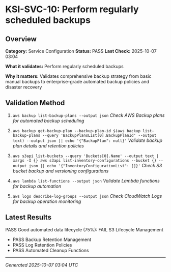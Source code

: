 # KSI-SVC-10: Perform regularly scheduled backups

## Overview

**Category:** Service Configuration
**Status:** PASS
**Last Check:** 2025-10-07 03:04

**What it validates:** Perform regularly scheduled backups

**Why it matters:** Validates comprehensive backup strategy from basic manual backups to enterprise-grade automated backup policies and disaster recovery

## Validation Method

1. `aws backup list-backup-plans --output json`
   *Check AWS Backup plans for automated backup scheduling*

2. `aws backup get-backup-plan --backup-plan-id $(aws backup list-backup-plans --query 'BackupPlansList[0].BackupPlanId' --output text) --output json || echo '{"BackupPlan": null}'`
   *Validate backup plan details and retention policies*

3. `aws s3api list-buckets --query 'Buckets[0].Name' --output text | xargs -I {} aws s3api list-inventory-configurations --bucket {} --output json || echo '{"InventoryConfigurationList": []}'`
   *Check S3 bucket backup and versioning configurations*

4. `aws lambda list-functions --output json`
   *Validate Lambda functions for backup automation*

5. `aws logs describe-log-groups --output json`
   *Check CloudWatch Logs for backup operation monitoring*

## Latest Results

PASS Good automated data lifecycle (75%): FAIL S3 Lifecycle Management
- PASS Backup Retention Management
- PASS Log Retention Policies
- PASS Automated Cleanup Functions

---
*Generated 2025-10-07 03:04 UTC*